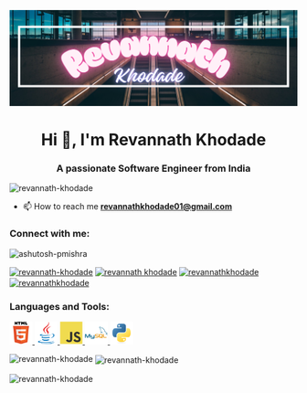 ![logo](https://github.com/Revannath-Khodade/Revannath-Khodade/blob/main/White%20Border%20Symmetrical%20Image%20Twitter%20Header.png)
<h1 align="center">Hi 👋, I'm Revannath Khodade</h1>
<h3 align="center">A passionate Software Engineer from India</h3>

<p align="left"> <img src="https://komarev.com/ghpvc/?username=revannath-khodade&label=Profile%20views&color=0e75b6&style=flat" alt="revannath-khodade" /> </p>

- 📫 How to reach me **revannathkhodade01@gmail.com**

<h3 align="left">Connect with me:</h3>

<p align="left"> <img src="https://komarev.com/ghpvc/?username=ashutosh-pmishra&label=Profile%20views&color=0e75b6&style=flat" alt="ashutosh-pmishra" /> </p>

<p align="left">
<a href="linkedin.com/in/revannath-khodade-b79231259" target="blank"><img align="center" src="https://raw.githubusercontent.com/rahuldkjain/github-profile-readme-generator/master/src/images/icons/Social/linked-in-alt.svg" alt="revannath-khodade" height="30" width="40" /></a>
<a href="https://www.facebook.com/RevannathKhodade" target="blank"><img align="center" src="https://raw.githubusercontent.com/rahuldkjain/github-profile-readme-generator/master/src/images/icons/Social/facebook.svg" alt="revannath khodade" height="30" width="40" /></a>
<a href="https://instagram.com/r.e.v.a.n.n.a.t" target="blank"><img align="center" src="https://raw.githubusercontent.com/rahuldkjain/github-profile-readme-generator/master/src/images/icons/Social/instagram.svg" alt="revannathkhodade" height="30" width="40" /></a>
<a href="https://www.youtube.com/@RevannathKhodade" target="blank"><img align="center" src="https://raw.githubusercontent.com/rahuldkjain/github-profile-readme-generator/master/src/images/icons/Social/youtube.svg" alt="revannathkhodade" height="30" width="40" /></a>
</p>

<h3 align="left">Languages and Tools:</h3>
<p align="left"> <a href="https://www.w3.org/html/" target="_blank" rel="noreferrer"> <img src="https://raw.githubusercontent.com/devicons/devicon/master/icons/html5/html5-original-wordmark.svg" alt="html5" width="40" height="40"/> </a> <a href="https://www.java.com" target="_blank" rel="noreferrer"> <img src="https://raw.githubusercontent.com/devicons/devicon/master/icons/java/java-original.svg" alt="java" width="40" height="40"/> </a> <a href="https://developer.mozilla.org/en-US/docs/Web/JavaScript" target="_blank" rel="noreferrer"> <img src="https://raw.githubusercontent.com/devicons/devicon/master/icons/javascript/javascript-original.svg" alt="javascript" width="40" height="40"/> </a> <a href="https://www.mysql.com/" target="_blank" rel="noreferrer"> <img src="https://raw.githubusercontent.com/devicons/devicon/master/icons/mysql/mysql-original-wordmark.svg" alt="mysql" width="40" height="40"/> </a> <a href="https://www.python.org" target="_blank" rel="noreferrer"> <img src="https://raw.githubusercontent.com/devicons/devicon/master/icons/python/python-original.svg" alt="python" width="40" height="40"/> </a> </p>

<p><img align="left" src="https://github-readme-stats.vercel.app/api/top-langs?username=revannath-khodade&show_icons=true&locale=en&layout=compact" alt="revannath-khodade" /></p>

<p>&nbsp;<img align="center" src="https://github-readme-stats.vercel.app/api?username=revannath-khodade&show_icons=true&locale=en" alt="revannath-khodade" /></p>

<p><img align="center" src="https://github-readme-streak-stats.herokuapp.com/?user=revannath-khodade&" alt="revannath-khodade" /></p>
